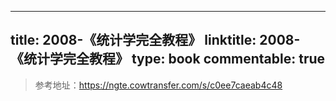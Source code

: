 
---
title: 2008-《统计学完全教程》
linktitle: 2008-《统计学完全教程》
type: book
commentable: true
---

> 参考地址：https://ngte.cowtransfer.com/s/c0ee7caeab4c48

    